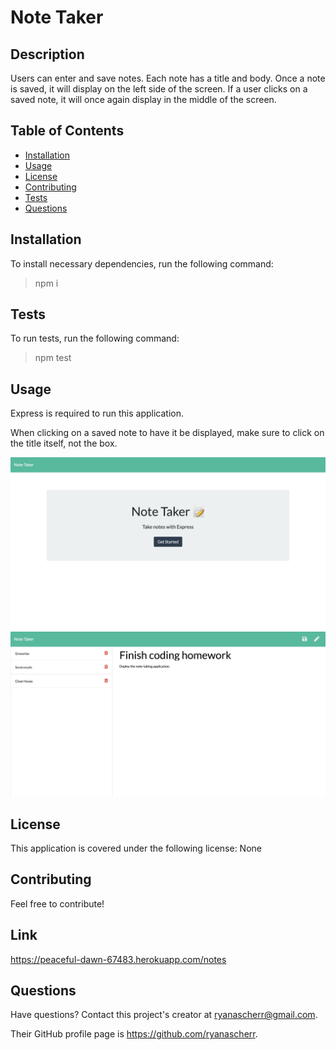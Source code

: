 # Note Taker

## Description

Users can enter and save notes. Each note has a title and body. Once a note is saved, it will display on the left side of the screen. If a user clicks on a saved note, it will once again display in the middle of the screen.

## Table of Contents

- [Installation](#installation)
- [Usage](#usage)
- [License](#license)
- [Contributing](#contributing)
- [Tests](#tests)
- [Questions](#questions)

## Installation

To install necessary dependencies, run the following command:

> npm i 

## Tests

To run tests, run the following command:

> npm test 

## Usage

Express is required to run this application.

When clicking on a saved note to have it be displayed, make sure to click on the title itself, not the box.

![Note Taker Page](assets/img/main-page.png)
![Note Taker Page](assets/img/notes-page.png)

## License

This application is covered under the following license: None

## Contributing

Feel free to contribute!

## Link

https://peaceful-dawn-67483.herokuapp.com/notes

## Questions

Have questions? Contact this project's creator at ryanascherr@gmail.com.

Their GitHub profile page is https://github.com/ryanascherr.

